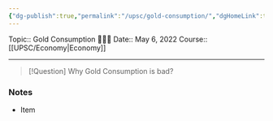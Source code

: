 ```yaml
---
{"dg-publish":true,"permalink":"/upsc/gold-consumption/","dgHomeLink":true,"dgPassFrontmatter":false}
---
```


Topic:: Gold Consumption 🙋🏽‍♂️
Date:: May 6, 2022
Course:: [[UPSC/Economy|Economy]]

---

> [!Question] Why Gold Consumption is bad? 
> 


### Notes
- Item



